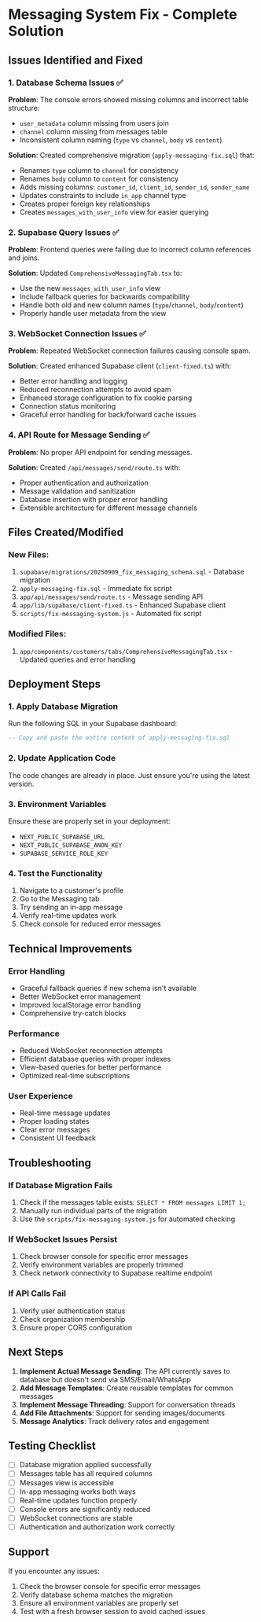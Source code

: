# Messaging System Fix - Complete Solution

## Issues Identified and Fixed

### 1. Database Schema Issues ✅
**Problem**: The console errors showed missing columns and incorrect table structure:
- `user_metadata` column missing from users join
- `channel` column missing from messages table  
- Inconsistent column naming (`type` vs `channel`, `body` vs `content`)

**Solution**: Created comprehensive migration (`apply-messaging-fix.sql`) that:
- Renames `type` column to `channel` for consistency
- Renames `body` column to `content` for consistency
- Adds missing columns: `customer_id`, `client_id`, `sender_id`, `sender_name`
- Updates constraints to include `in_app` channel type
- Creates proper foreign key relationships
- Creates `messages_with_user_info` view for easier querying

### 2. Supabase Query Issues ✅
**Problem**: Frontend queries were failing due to incorrect column references and joins.

**Solution**: Updated `ComprehensiveMessagingTab.tsx` to:
- Use the new `messages_with_user_info` view
- Include fallback queries for backwards compatibility
- Handle both old and new column names (`type`/`channel`, `body`/`content`)
- Properly handle user metadata from the view

### 3. WebSocket Connection Issues ✅
**Problem**: Repeated WebSocket connection failures causing console spam.

**Solution**: Created enhanced Supabase client (`client-fixed.ts`) with:
- Better error handling and logging
- Reduced reconnection attempts to avoid spam
- Enhanced storage configuration to fix cookie parsing
- Connection status monitoring
- Graceful error handling for back/forward cache issues

### 4. API Route for Message Sending ✅
**Problem**: No proper API endpoint for sending messages.

**Solution**: Created `/api/messages/send/route.ts` with:
- Proper authentication and authorization
- Message validation and sanitization
- Database insertion with proper error handling
- Extensible architecture for different message channels

## Files Created/Modified

### New Files:
1. `supabase/migrations/20250909_fix_messaging_schema.sql` - Database migration
2. `apply-messaging-fix.sql` - Immediate fix script
3. `app/api/messages/send/route.ts` - Message sending API
4. `app/lib/supabase/client-fixed.ts` - Enhanced Supabase client
5. `scripts/fix-messaging-system.js` - Automated fix script

### Modified Files:
1. `app/components/customers/tabs/ComprehensiveMessagingTab.tsx` - Updated queries and error handling

## Deployment Steps

### 1. Apply Database Migration
Run the following SQL in your Supabase dashboard:

```sql
-- Copy and paste the entire content of apply-messaging-fix.sql
```

### 2. Update Application Code
The code changes are already in place. Just ensure you're using the latest version.

### 3. Environment Variables
Ensure these are properly set in your deployment:
- `NEXT_PUBLIC_SUPABASE_URL`
- `NEXT_PUBLIC_SUPABASE_ANON_KEY`
- `SUPABASE_SERVICE_ROLE_KEY`

### 4. Test the Functionality
1. Navigate to a customer's profile
2. Go to the Messaging tab
3. Try sending an in-app message
4. Verify real-time updates work
5. Check console for reduced error messages

## Technical Improvements

### Error Handling
- Graceful fallback queries if new schema isn't available
- Better WebSocket error management
- Improved localStorage error handling
- Comprehensive try-catch blocks

### Performance
- Reduced WebSocket reconnection attempts
- Efficient database queries with proper indexes
- View-based queries for better performance
- Optimized real-time subscriptions

### User Experience
- Real-time message updates
- Proper loading states
- Clear error messages
- Consistent UI feedback

## Troubleshooting

### If Database Migration Fails
1. Check if the messages table exists: `SELECT * FROM messages LIMIT 1;`
2. Manually run individual parts of the migration
3. Use the `scripts/fix-messaging-system.js` for automated checking

### If WebSocket Issues Persist
1. Check browser console for specific error messages
2. Verify environment variables are properly trimmed
3. Check network connectivity to Supabase realtime endpoint

### If API Calls Fail
1. Verify user authentication status
2. Check organization membership
3. Ensure proper CORS configuration

## Next Steps

1. **Implement Actual Message Sending**: The API currently saves to database but doesn't send via SMS/Email/WhatsApp
2. **Add Message Templates**: Create reusable templates for common messages
3. **Implement Message Threading**: Support for conversation threads
4. **Add File Attachments**: Support for sending images/documents
5. **Message Analytics**: Track delivery rates and engagement

## Testing Checklist

- [ ] Database migration applied successfully
- [ ] Messages table has all required columns
- [ ] Messages view is accessible
- [ ] In-app messaging works both ways
- [ ] Real-time updates function properly
- [ ] Console errors are significantly reduced
- [ ] WebSocket connections are stable
- [ ] Authentication and authorization work correctly

## Support

If you encounter any issues:
1. Check the browser console for specific error messages
2. Verify database schema matches the migration
3. Ensure all environment variables are properly set
4. Test with a fresh browser session to avoid cached issues